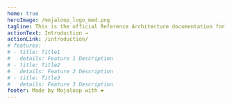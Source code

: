 ```yaml
---
home: true
heroImage: /mojaloop_logo_med.png
tagline: This is the official Reference Architecture documentation for the Mojaloop project.
actionText: Introduction →
actionLink: /introduction/
# features:
# - title: Title1
#   details: Feature 1 Description
# - title: Title2
#   details: Feature 2 Description
# - title: Title3
#   details: Feature 3 Description
footer: Made by Mojaloop with ❤️
---
```

